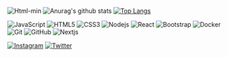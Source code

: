 ![Html-min](https://user-images.githubusercontent.com/46246019/92081093-3a458500-edcb-11ea-88a4-e46d45463ce2.gif)
![Anurag's github stats](https://github-readme-stats.vercel.app/api?username=berat02&show_icons=true&theme=radical)
[![Top Langs](https://github-readme-stats.vercel.app/api/top-langs/?username=berat02&layout=compact)](https://github.com/berat02/github-readme-stats)   


![JavaScript](https://img.shields.io/badge/-JavaScript-black?style=flat-synthwave&logo=javascript)
![HTML5](https://img.shields.io/badge/-HTML5-E34F26?style=flat-synthwave&logo=html5&logoColor=white)
![CSS3](https://img.shields.io/badge/-CSS3-1572B6?style=flat-synthwave&logo=css3)
![Nodejs](https://img.shields.io/badge/-Nodejs-black?style=flat-synthwave&logo=Node.js)
![React](https://img.shields.io/badge/-React-black?style=flat-synthwave&logo=react)
![Bootstrap](https://img.shields.io/badge/-Bootstrap-563D7C?style=flat-synthwave&logo=bootstrap)
![Docker](https://img.shields.io/badge/-Docker-black?style=flat-synthwave&logo=docker)
![Git](https://img.shields.io/badge/-Git-black?style=flat-synthwave&logo=git)
![GitHub](https://img.shields.io/badge/-GitHub-181717?style=flat-synthwave&logo=github)
![Nextjs](https://img.shields.io/badge/-Nextjs-181717?style=flat)

<div>
 <a href="https://www.instagram.com/beratyldrm3402" target="_blank"><img src="https://img.shields.io/badge/Instagram-%23E4405F.svg?&style=synthwave-square&logo=instagram&logoColor=white" alt="Instagram"></a>
<a href="https://www.Twitter.com/beratyldrm3402" target="_blank"><img src="https://img.shields.io/badge/Twitter-blue.svg?&style=synthwave-square&logo=Twitter&logoColor=white" alt="Twitter"></a>
</div>
